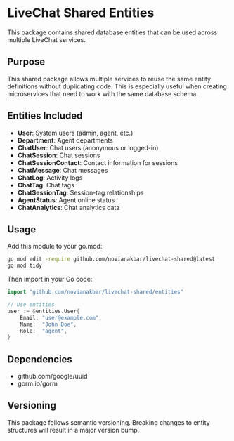 # LiveChat Shared Entities

This package contains shared database entities that can be used across multiple LiveChat services.

## Purpose

This shared package allows multiple services to reuse the same entity definitions without duplicating code. This is especially useful when creating microservices that need to work with the same database schema.

## Entities Included

- **User**: System users (admin, agent, etc.)
- **Department**: Agent departments
- **ChatUser**: Chat users (anonymous or logged-in)
- **ChatSession**: Chat sessions
- **ChatSessionContact**: Contact information for sessions
- **ChatMessage**: Chat messages
- **ChatLog**: Activity logs
- **ChatTag**: Chat tags
- **ChatSessionTag**: Session-tag relationships
- **AgentStatus**: Agent online status
- **ChatAnalytics**: Chat analytics data

## Usage

Add this module to your go.mod:

```bash
go mod edit -require github.com/novianakbar/livechat-shared@latest
go mod tidy
```

Then import in your Go code:

```go
import "github.com/novianakbar/livechat-shared/entities"

// Use entities
user := &entities.User{
    Email: "user@example.com",
    Name:  "John Doe",
    Role:  "agent",
}
```

## Dependencies

- github.com/google/uuid
- gorm.io/gorm

## Versioning

This package follows semantic versioning. Breaking changes to entity structures will result in a major version bump.
